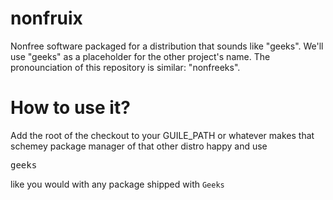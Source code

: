 # nonfruix

Nonfree software packaged for a distribution that sounds like "geeks". We'll use "geeks" as a placeholder for the other project's name. The pronounciation of this repository is similar: "nonfreeks". 

# How to use it? 

Add the root of the checkout to your GUILE_PATH or whatever makes that schemey package manager of that other distro happy and use

<pre>
geeks
</pre>

like you would with any package shipped with <code>Geeks</code>

